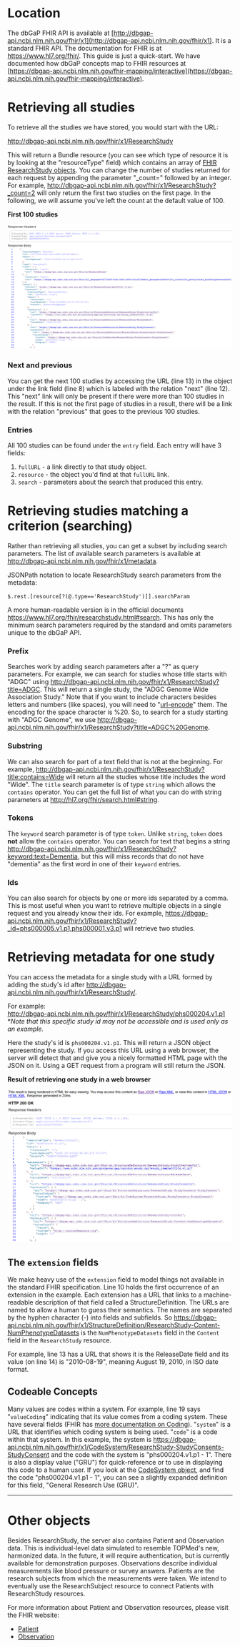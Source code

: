 # Location

The dbGaP FHIR API is available at [http://dbgap-api.ncbi.nlm.nih.gov/fhir/x1](http://dbgap-api.ncbi.nlm.nih.gov/fhir/x1). It is a standard FHIR API. The documentation for FHIR is at <https://www.hl7.org/fhir/>. This guide is just a quick-start. We have documented how dbGaP concepts map to FHIR resources at [https://dbgap-api.ncbi.nlm.nih.gov/fhir-mapping/interactive](https://dbgap-api.ncbi.nlm.nih.gov/fhir-mapping/interactive).

# Retrieving all studies

To retrieve all the studies we have stored, you would start with the URL:

<http://dbgap-api.ncbi.nlm.nih.gov/fhir/x1/ResearchStudy>

This will return a Bundle resource (you can see which type of resource it is by looking at the "resourceType" field) 
which contains an array of [FHIR ResearchStudy objects](https://www.hl7.org/fhir/researchstudy.html).
You can change the number of studies returned for each request by appending the parameter "_count=" followed by an integer.
For example, <http://dbgap-api.ncbi.nlm.nih.gov/fhir/x1/ResearchStudy?_count=2> will only return the first two studies on the first page.
In the following, we will assume you've left the count at the default value of 100.

**First 100 studies**

![Result of getting all ResearchStudy objects in a browser](img/all_studies_result_in_browser.png "Result of getting all ResearchStudy objects in a browser")

### Next and previous

You can get the next 100 studies by accessing the URL (line 13) in the object under the link field (line 8) which is labeled with the relation "next" (line 12).
This "next" link will only be present if there were more than 100 studies in the result.
If this is not the first page of studies in a result, there will be a link with the relation "previous" that goes to the previous 100 studies.

### Entries

All 100 studies can be found under the `entry` field. 
Each entry will have 3 fields:  
1. `fullURL` - a link directly to that study object.
2. `resource` - the object you'd find at that `fullURL` link.
3. `search` - parameters about the search that produced this entry.

# Retrieving studies matching a criterion (searching)

Rather than retrieving all studies, you can get a subset by including search parameters.
The list of available search parameters is available at <http://dbgap-api.ncbi.nlm.nih.gov/fhir/x1/metadata>. 
  
JSONPath notation to locate ResearchStudy search parameters from the metadata:  
```
$.rest.[resource[?(@.type=='ResearchStudy')]].searchParam
``` 

A more human-readable version is in the official documents <https://www.hl7.org/fhir/researchstudy.html#search>.
This has only the minimum search parameters required by the standard and omits parameters unique to the dbGaP API.

### Prefix

Searches work by adding search parameters after a "?" as query parameters.
For example, we can search for studies whose title starts with "ADGC" using <http://dbgap-api.ncbi.nlm.nih.gov/fhir/x1/ResearchStudy?title=ADGC>.
This will return a single study, the "ADGC Genome Wide Association Study."
Note that if you want to include characters besides letters and numbers (like spaces), you will need to "[url-encode](https://en.wikipedia.org/wiki/Percent-encoding)" them.
The encoding for the space character is %20. So, to search for a study starting with "ADGC Genome", we use <http://dbgap-api.ncbi.nlm.nih.gov/fhir/x1/ResearchStudy?title=ADGC%20Genome>.

### Substring

We can also search for part of a text field that is not at the beginning.
For example, <http://dbgap-api.ncbi.nlm.nih.gov/fhir/x1/ResearchStudy?title:contains=Wide> will return all the studies whose title includes the word "Wide".
The `title` search parameter is of type `string` which allows the `contains` operator.
You can get the full list of what you can do with string parameters at <http://hl7.org/fhir/search.html#string>.

### Tokens

The `keyword` search parameter is of type `token`. Unlike `string`, `token` does **not** allow the `contains` operator.
You can search for text that begins a string <http://dbgap-api.ncbi.nlm.nih.gov/fhir/x1/ResearchStudy?keyword:text=Dementia>, but this will miss records that do not have "dementia" as the first word in one of their `keyword` entries.

### Ids

You can also search for objects by one or more ids separated by a comma.
This is most useful when you want to retrieve multiple objects in a single request and you already know their ids.
For example, <https://dbgap-api.ncbi.nlm.nih.gov/fhir/x1/ResearchStudy?_id=phs000005.v1.p1,phs000001.v3.p1> will retrieve two studies.

# Retrieving metadata for one study

You can access the metadata for a single study with a URL formed by adding the study's id after <http://dbgap-api.ncbi.nlm.nih.gov/fhir/x1/ResearchStudy/>.

For example:  
<http://dbgap-api.ncbi.nlm.nih.gov/fhir/x1/ResearchStudy/phs000204.v1.p1>  
**Note that this specific study id may not be accessible and is used only as an example.*

Here the study's id is `phs000204.v1.p1`.
This will return a JSON object representing the study.
If you access this URL using a web browser, the server will detect that and give you a nicely formatted HTML page with the JSON on it.
Using a GET request from a program will still return the JSON.

**Result of retrieving one study in a web browser**

![The result for one study displayed in a browser](img/one_study_result_in_browser.png "The result for one study displayed in a browser")

## The `extension` fields

We make heavy use of the `extension` field to model things not available in the standard FHIR specification.
Line 10 holds the first occurrence of an extension in the example.
Each extension has a URL that links to a machine-readable description of that field called a StructureDefinition.
The URLs are named to allow a human to guess their semantics.
The names are separated by the hyphen character (-) into fields and subfields.
So <https://dbgap-api.ncbi.nlm.nih.gov/fhir/x1/StructureDefinition/ResearchStudy-Content-NumPhenotypeDatasets> is the `NumPhenotypeDatasets` field in the `Content` field in the `ResearchStudy` resource.

For example, line 13 has a URL that shows it is the ReleaseDate field and its value (on line 14) is "2010-08-19", meaning August 19, 2010, in ISO date format.

## Codeable Concepts

Many values are codes within a system. For example, line 19 says "`valueCoding`" indicating that its value comes from a coding system. These have several fields (FHIR has [more documentation on Coding](https://www.hl7.org/fhir/datatypes.html#Coding)). "`system`" is a URL that identifies which coding system is being used. "`code`" is a code within that system. In this example, the system is <https://dbgap-api.ncbi.nlm.nih.gov/fhir/x1/CodeSystem/ResearchStudy-StudyConsents-StudyConsent> and the code with the system is "phs000204.v1.p1 - 1". There is also a display value ("GRU") for quick-reference or to use in displaying this code to a human user. If you look at the [CodeSystem object](https://dbgap-api.ncbi.nlm.nih.gov/fhir/x1/CodeSystem/ResearchStudy-StudyConsents-StudyConsent), and find the code "phs000204.v1.p1 - 1", you can see a slightly expanded definition for this field, "General Research Use (GRU)".

* * * * *

# Other objects

Besides ResearchStudy, the server also contains Patient and Observation data. This is individual-level data simulated to resemble TOPMed's new, harmonized data. In the future, it will require authentication, but is currently available for demonstration purposes. Observations describe individual measurements like blood pressure or survey answers. Patients are the research subjects from which the measurements were taken. We intend to eventually use the ResearchSubject resource to connect Patients with ResearchStudy resources.

For more information about Patient and Observation resources, please visit the FHIR website:

-   [Patient](https://www.hl7.org/fhir/Patient.html)
-   [Observation](https://www.hl7.org/fhir/observation.html)